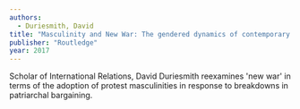 ```yaml
---
authors:
  - Duriesmith, David
title: "Masculinity and New War: The gendered dynamics of contemporary armed conflict"
publisher: "Routledge"
year: 2017
---
```


Scholar of International Relations, David Duriesmith reexamines 'new
war' in terms of the adoption of protest masculinities in response to
breakdowns in patriarchal bargaining.
